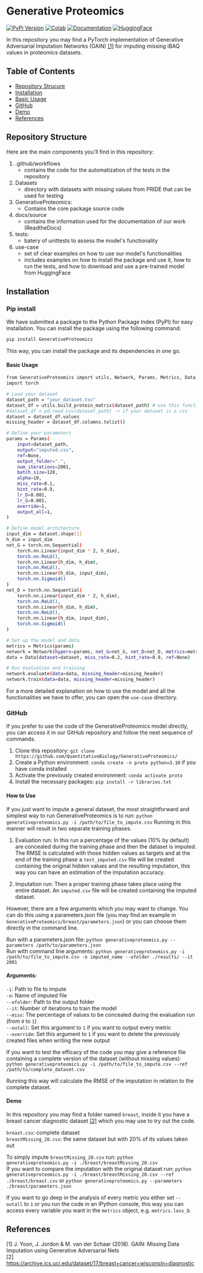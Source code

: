 # Generative Proteomics

[![PyPi Version](https://img.shields.io/pypi/v/GenerativeProteomics?label=PyPi&color=blue&style=flat&logo=pypi)](https://pypi.org/project/GenerativeProteomics/)
[![Colab](https://img.shields.io/badge/Google_Colab-0061F2?style=flat&logo=googlecolab&color=blue&label=Colab&colorB=grey)](https://colab.research.google.com/drive/1a-DfiAtPqmU2AnfMS-plDuTkZOfQ_zrB?usp=sharing)
[![Documentation](https://img.shields.io/badge/docs-read%20the%20docs-blue)](https://generativeproteomics.readthedocs.io/en/latest/)
[![HuggingFace](https://img.shields.io/badge/Hugging_Face-grey?style=flat&logo=huggingface&color=grey)](https://huggingface.co/QuantitativeBiology)

In this repository you may find a PyTorch implementation of Generative Adversarial Imputation Networks (GAIN) [[1]](#1) for imputing missing iBAQ values in proteomics datasets.

## Table of Contents

- [Repository Strucure](#repository-structure)
- [Installation](#installation)
- [Basic Usage](#basic-usage)
- [GitHub](#github)
- [Demo](#demo)
- [References](#reference)

## Repository Structure

Here are the main components you'll find in this repository:

1. .github/workflows 
    - contains the code for the automatization of the tests in the repository
2. Datasets
    - directory with datasets with missing values from PRIDE that can be used for testing 
3. GenerativeProteomics: 
    - Contains the core package source code 
4. docs/source
    - contains the information used for the documentation of our work (ReadtheDocs)
5. tests:
    - batery of unittests to assess the model's functionality
6. use-case
    - set of clear examples on how to use our model's functionalities 
    - includes examples on how to install the package and use it, how to run the tests, and how to download and use a pre-trained model from HuggingFace


## Installation

### Pip install

We have submitted a package to the Python Package Index (PyPI) for easy installation. You can install the package using the following command:

```bash
pip install GenerativeProteomics
```

This way, you can install the package and its dependencies in one go.

#### Basic Usage 

```bash
from GenerativeProteomics import utils, Network, Params, Metrics, Data
import torch

# Load your dataset
dataset_path = "your_dataset.tsv"
dataset_df = utils.build_protein_matrix(dataset_path) # use this function if dataset is a tsv
#dataset_df = pd.read_csv(dataset_path) -> if your dataset is a csv
dataset = dataset_df.values
missing_header = dataset_df.columns.tolist()

# Define your parameters
params = Params(
    input=dataset_path,
    output="imputed.csv",
    ref=None,
    output_folder=".",
    num_iterations=2001,
    batch_size=128,
    alpha=10,
    miss_rate=0.1,
    hint_rate=0.9,
    lr_D=0.001,
    lr_G=0.001,
    override=1,
    output_all=1,
)

# Define model architecture
input_dim = dataset.shape[1]
h_dim = input_dim
net_G = torch.nn.Sequential(
    torch.nn.Linear(input_dim * 2, h_dim),
    torch.nn.ReLU(),
    torch.nn.Linear(h_dim, h_dim),
    torch.nn.ReLU(),
    torch.nn.Linear(h_dim, input_dim),
    torch.nn.Sigmoid()
)
net_D = torch.nn.Sequential(
    torch.nn.Linear(input_dim * 2, h_dim),
    torch.nn.ReLU(),
    torch.nn.Linear(h_dim, h_dim),
    torch.nn.ReLU(),
    torch.nn.Linear(h_dim, input_dim),
    torch.nn.Sigmoid()
)

# Set up the model and data
metrics = Metrics(params)
network = Network(hypers=params, net_G=net_G, net_D=net_D, metrics=metrics)
data = Data(dataset=dataset, miss_rate=0.2, hint_rate=0.9, ref=None)

# Run evaluation and training
network.evaluate(data=data, missing_header=missing_header)
network.train(data=data, missing_header=missing_header)
```
For a more detailed explanation on how to use the model and all the functionalities we have to offer, you can open the `use-case` directory.

### GitHub

If you prefer to use the code of the GenerativeProteomics model directly, you can access it in our GitHub repository and follow the next sequence of commands.

1. Clone this repository:  `git clone https://github.com/QuantitativeBiology/GenerativeProteomics/`
2. Create a Python environment: `conda create -n proto python=3.10` if you have conda installed
3. Activate the previously created environment: `conda activate proto`
4. Install the necessary packages: `pip install -r libraries.txt`


#### How to Use

If you just want to impute a general dataset, the most straightforward and simplest way to run GenerativeProteomics is to run: `python generativeproteomics.py -i /path/to/file_to_impute.csv`
Running in this manner will result in two separate training phases.

1) Evaluation run: In this run a percentage of the values (10% by default) are concealed during the training phase and then the dataset is imputed. The RMSE is calculated with those hidden values as targets and at the end of the training phase a `test_imputed.csv` file will be created containing the original hidden values and the resulting imputation, this way you can have an estimation of the imputation accuracy.

2) Imputation run: Then a proper training phase takes place using the entire dataset. An `imputed.csv` file will be created containing the imputed dataset.


However, there are a few arguments which you may want to change. You can do this using a parameters.json file (you may find an example in `GenerativeProteomics/breast/parameters.json`) or you can choose them directly in the command line.

Run with a parameters.json file: `python generativeproteomics.py --parameters /path/to/parameters.json`<br>
Run with command line arguments: `python generativeproteomics.py -i /path/to/file_to_impute.csv -o imputed_name --ofolder ./results/ --it 2001`

#### Arguments:

`-i`: Path to file to impute<br> 
`-o`: Name of imputed file<br> 
`--ofolder`: Path to the output folder<br> 
`--it`: Number of iterations to train the model<br> 
`--miss`: The percentage of values to be concealed during the evaluation run (from `0` to `1`)<br>
`--outall`: Set this argument to `1` if you want to output every metric<br> 
`--override`: Set this argument to `1` if you want to delete the previously created files when writing the new output<br> 



If you want to test the efficacy of the code you may give a reference file containing a complete version of the dataset (without missing values): `python generativeproteomics.py -i /path/to/file_to_impute.csv --ref /path/to/complete_dataset.csv`

Running this way will calculate the RMSE of the imputation in relation to the complete dataset.


#### Demo

In this repository you may find a folder named `breast`, inside it you have a breast cancer diagnostic dataset [[2]](#2) which you may use to try out the code.

`breast.csv`: complete dataset<br>
`breastMissing_20.csv`: the same dataset but with 20% of its values taken out


To simply impute `breastMissing_20.csv` run: `python generativeproteomics.py -i ./breast/breastMissing_20.csv` <br>
If you want to compare the imputation with the original dataset run: `python generativeproteomics.py -i ./breast/breastMissing_20.csv --ref ./breast/breast.csv` or `python generativeproteomics.py --parameters ./breast/parameters.json`


If you want to go deep in the analysis of every metric you either set `--outall` to `1` or you run the code in an IPython console, this way you can access every variable you want in the `metrics` object, e.g. `metrics.loss_D`.


## References
<a id="1">[1]</a> 
J. Yoon, J. Jordon & M. van der Schaar (2018). GAIN: Missing Data Imputation using Generative Adversarial Nets <br>
<a id="2">[2]</a> 
https://archive.ics.uci.edu/dataset/17/breast+cancer+wisconsin+diagnostic
